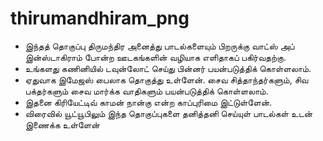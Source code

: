 # thirumandhiram_png

- இந்தத் தொகுப்பு திருமந்திர அனைத்து  பாடல்களையும் பிறருக்கு வாட்ஸ் அப் இன்ஸ்டாகிராம் போன்ற ஊடகங்களின் வழியாக எளிதாகப் பகிர்வதற்கு.
- உங்களது கணினியில் டவுன்லோட் செய்து பின்னர் பயன்படுத்திக் கொள்ளலாம்.
- ஏதுவாக இமேஜஸ் பைலாக தொகுத்து உள்ளேன். சைவ சித்தாந்தர்களும், சிவ பக்தர்களும் சைவ மார்க்க வாதிகளும் பயன்படுத்திக் கொள்ளலாம்.
- இதனை கிரியேட்டிவ் காமன் நான்கு என்ற காப்புரிமை இட்டுள்ளேன்.
- விரைவில் யூட்யூபிலும் இந்த தொகுப்புகளை தனித்தனி செய்யுள் பாடல்கள் உடன் இணைக்க உள்ளேன்
